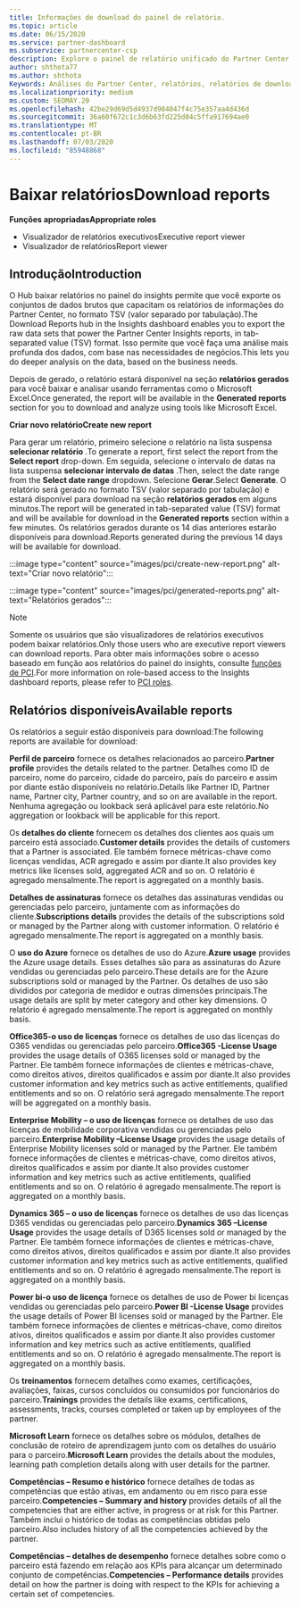 ```yaml
---
title: Informações de download do painel de relatório.
ms.topic: article
ms.date: 06/15/2020
ms.service: partner-dashboard
ms.subservice: partnercenter-csp
description: Explore o painel de relatório unificado do Partner Center.
author: shthota77
ms.author: shthota
Keywords: Análises do Partner Center, relatórios, relatórios de download
ms.localizationpriority: medium
ms.custom: SEOMAY.20
ms.openlocfilehash: 42be29d69d5d4937d984047f4c75e357aa4d436d
ms.sourcegitcommit: 36a60f672c1c3d6b63fd225d04c5ffa917694ae0
ms.translationtype: MT
ms.contentlocale: pt-BR
ms.lasthandoff: 07/03/2020
ms.locfileid: "85948868"
---
```

# <a name="download-reports"></a><span data-ttu-id="ccb72-104">Baixar relatórios</span><span class="sxs-lookup"><span data-stu-id="ccb72-104">Download reports</span></span>

<span data-ttu-id="ccb72-105">**Funções apropriadas**</span><span class="sxs-lookup"><span data-stu-id="ccb72-105">**Appropriate roles**</span></span>
- <span data-ttu-id="ccb72-106">Visualizador de relatórios executivos</span><span class="sxs-lookup"><span data-stu-id="ccb72-106">Executive report viewer</span></span>
- <span data-ttu-id="ccb72-107">Visualizador de relatórios</span><span class="sxs-lookup"><span data-stu-id="ccb72-107">Report viewer</span></span>

## <a name="introduction"></a><span data-ttu-id="ccb72-108">Introdução</span><span class="sxs-lookup"><span data-stu-id="ccb72-108">Introduction</span></span>

<span data-ttu-id="ccb72-109">O Hub baixar relatórios no painel do insights permite que você exporte os conjuntos de dados brutos que capacitam os relatórios de informações do Partner Center, no formato TSV (valor separado por tabulação).</span><span class="sxs-lookup"><span data-stu-id="ccb72-109">The Download Reports hub in the Insights dashboard enables you to export the raw data sets that power the Partner Center Insights reports, in tab-separated value (TSV) format.</span></span> <span data-ttu-id="ccb72-110">Isso permite que você faça uma análise mais profunda dos dados, com base nas necessidades de negócios.</span><span class="sxs-lookup"><span data-stu-id="ccb72-110">This lets you do deeper analysis on the data, based on the business needs.</span></span>

<span data-ttu-id="ccb72-111">Depois de gerado, o relatório estará disponível na seção **relatórios gerados** para você baixar e analisar usando ferramentas como o Microsoft Excel.</span><span class="sxs-lookup"><span data-stu-id="ccb72-111">Once generated, the report  will be available in the **Generated reports** section for you to download and analyze using tools like Microsoft Excel.</span></span>

<span data-ttu-id="ccb72-112">**Criar novo relatório**</span><span class="sxs-lookup"><span data-stu-id="ccb72-112">**Create new report**</span></span>

<span data-ttu-id="ccb72-113">Para gerar um relatório, primeiro selecione o relatório na lista suspensa **selecionar relatório** .</span><span class="sxs-lookup"><span data-stu-id="ccb72-113">To generate a report, first select the report from the **Select report** drop-down.</span></span> <span data-ttu-id="ccb72-114">Em seguida, selecione o intervalo de datas na lista suspensa **selecionar intervalo de datas** .</span><span class="sxs-lookup"><span data-stu-id="ccb72-114">Then, select the date range from the **Select date range** dropdown.</span></span> <span data-ttu-id="ccb72-115">Selecione **Gerar**.</span><span class="sxs-lookup"><span data-stu-id="ccb72-115">Select **Generate**.</span></span> <span data-ttu-id="ccb72-116">O relatório será gerado no formato TSV (valor separado por tabulação) e estará disponível para download na seção **relatórios gerados** em alguns minutos.</span><span class="sxs-lookup"><span data-stu-id="ccb72-116">The report will be generated in tab-separated value (TSV) format and will be available for download in the **Generated reports** section within a few minutes.</span></span> <span data-ttu-id="ccb72-117">Os relatórios gerados durante os 14 dias anteriores estarão disponíveis para download.</span><span class="sxs-lookup"><span data-stu-id="ccb72-117">Reports generated during the previous 14 days will be available for download.</span></span>

:::image type="content" source="images/pci/create-new-report.png" alt-text="Criar novo relatório":::

:::image type="content" source="images/pci/generated-reports.png" alt-text="Relatórios gerados":::

>[!NOTE] 
><span data-ttu-id="ccb72-120">Somente os usuários que são visualizadores de relatórios executivos podem baixar relatórios.</span><span class="sxs-lookup"><span data-stu-id="ccb72-120">Only those users who are executive report viewers can download reports.</span></span> <span data-ttu-id="ccb72-121">Para obter mais informações sobre o acesso baseado em função aos relatórios do painel do insights, consulte [funções de PCI](pci-roles.md).</span><span class="sxs-lookup"><span data-stu-id="ccb72-121">For more information on role-based access to the Insights dashboard reports, please refer to [PCI roles](pci-roles.md).</span></span> 

## <a name="available-reports"></a><span data-ttu-id="ccb72-122">Relatórios disponíveis</span><span class="sxs-lookup"><span data-stu-id="ccb72-122">Available reports</span></span>

<span data-ttu-id="ccb72-123">Os relatórios a seguir estão disponíveis para download:</span><span class="sxs-lookup"><span data-stu-id="ccb72-123">The following reports are available for download:</span></span>

<span data-ttu-id="ccb72-124">**Perfil de parceiro** fornece os detalhes relacionados ao parceiro.</span><span class="sxs-lookup"><span data-stu-id="ccb72-124">**Partner profile** provides the details related to the partner.</span></span> <span data-ttu-id="ccb72-125">Detalhes como ID de parceiro, nome do parceiro, cidade do parceiro, país do parceiro e assim por diante estão disponíveis no relatório.</span><span class="sxs-lookup"><span data-stu-id="ccb72-125">Details like Partner ID, Partner name, Partner city, Partner country, and so on are available in the report.</span></span> <span data-ttu-id="ccb72-126">Nenhuma agregação ou lookback será aplicável para este relatório.</span><span class="sxs-lookup"><span data-stu-id="ccb72-126">No aggregation or lookback will be applicable for this report.</span></span>

<span data-ttu-id="ccb72-127">Os **detalhes do cliente** fornecem os detalhes dos clientes aos quais um parceiro está associado.</span><span class="sxs-lookup"><span data-stu-id="ccb72-127">**Customer details** provides the details of customers that a Partner is associated.</span></span> <span data-ttu-id="ccb72-128">Ele também fornece métricas-chave como licenças vendidas, ACR agregado e assim por diante.</span><span class="sxs-lookup"><span data-stu-id="ccb72-128">It also provides key metrics like licenses sold, aggregated ACR and so on.</span></span> <span data-ttu-id="ccb72-129">O relatório é agregado mensalmente.</span><span class="sxs-lookup"><span data-stu-id="ccb72-129">The report is aggregated on a monthly basis.</span></span>

<span data-ttu-id="ccb72-130">**Detalhes de assinaturas** fornece os detalhes das assinaturas vendidas ou gerenciadas pelo parceiro, juntamente com as informações do cliente.</span><span class="sxs-lookup"><span data-stu-id="ccb72-130">**Subscriptions details** provides the details of the subscriptions sold or managed by the Partner along with customer information.</span></span> <span data-ttu-id="ccb72-131">O relatório é agregado mensalmente.</span><span class="sxs-lookup"><span data-stu-id="ccb72-131">The report is aggregated on a monthly basis.</span></span>

<span data-ttu-id="ccb72-132">O **uso do Azure** fornece os detalhes de uso do Azure.</span><span class="sxs-lookup"><span data-stu-id="ccb72-132">**Azure usage** provides the Azure usage details.</span></span> <span data-ttu-id="ccb72-133">Esses detalhes são para as assinaturas do Azure vendidas ou gerenciadas pelo parceiro.</span><span class="sxs-lookup"><span data-stu-id="ccb72-133">These details are for the Azure subscriptions sold or managed by the Partner.</span></span> <span data-ttu-id="ccb72-134">Os detalhes de uso são divididos por categoria de medidor e outras dimensões principais.</span><span class="sxs-lookup"><span data-stu-id="ccb72-134">The usage details are split by meter category and other key dimensions.</span></span> <span data-ttu-id="ccb72-135">O relatório é agregado mensalmente.</span><span class="sxs-lookup"><span data-stu-id="ccb72-135">The report is aggregated on monthly basis.</span></span>

<span data-ttu-id="ccb72-136">**Office365-o uso de licenças** fornece os detalhes de uso das licenças do O365 vendidas ou gerenciadas pelo parceiro.</span><span class="sxs-lookup"><span data-stu-id="ccb72-136">**Office365 -License Usage** provides the usage details of O365 licenses sold or managed by the Partner.</span></span> <span data-ttu-id="ccb72-137">Ele também fornece informações de clientes e métricas-chave, como direitos ativos, direitos qualificados e assim por diante.</span><span class="sxs-lookup"><span data-stu-id="ccb72-137">It also provides customer information and key metrics such as active entitlements, qualified entitlements and so on.</span></span> <span data-ttu-id="ccb72-138">O relatório será agregado mensalmente.</span><span class="sxs-lookup"><span data-stu-id="ccb72-138">The report will be aggregated on a monthly basis.</span></span>

<span data-ttu-id="ccb72-139">**Enterprise Mobility – o uso de licenças** fornece os detalhes de uso das licenças de mobilidade corporativa vendidas ou gerenciadas pelo parceiro.</span><span class="sxs-lookup"><span data-stu-id="ccb72-139">**Enterprise Mobility –License Usage**  provides the usage details of Enterprise Mobility licenses sold or managed by the Partner.</span></span> <span data-ttu-id="ccb72-140">Ele também fornece informações de clientes e métricas-chave, como direitos ativos, direitos qualificados e assim por diante.</span><span class="sxs-lookup"><span data-stu-id="ccb72-140">It also provides customer information and key metrics such as active entitlements, qualified entitlements and so on.</span></span> <span data-ttu-id="ccb72-141">O relatório é agregado mensalmente.</span><span class="sxs-lookup"><span data-stu-id="ccb72-141">The report is aggregated on a monthly basis.</span></span>

<span data-ttu-id="ccb72-142">**Dynamics 365 – o uso de licenças** fornece os detalhes de uso das licenças D365 vendidas ou gerenciadas pelo parceiro.</span><span class="sxs-lookup"><span data-stu-id="ccb72-142">**Dynamics 365 –License Usage** provides the usage details of D365 licenses sold or managed by the Partner.</span></span> <span data-ttu-id="ccb72-143">Ele também fornece informações de clientes e métricas-chave, como direitos ativos, direitos qualificados e assim por diante.</span><span class="sxs-lookup"><span data-stu-id="ccb72-143">It also provides customer information and key metrics such as active entitlements, qualified entitlements and so on.</span></span> <span data-ttu-id="ccb72-144">O relatório é agregado mensalmente.</span><span class="sxs-lookup"><span data-stu-id="ccb72-144">The report is aggregated on a monthly basis.</span></span>

<span data-ttu-id="ccb72-145">**Power bi-o uso de licença** fornece os detalhes de uso de Power bi licenças vendidas ou gerenciadas pelo parceiro.</span><span class="sxs-lookup"><span data-stu-id="ccb72-145">**Power BI -License Usage** provides the usage details of Power BI licenses sold or managed by the Partner.</span></span> <span data-ttu-id="ccb72-146">Ele também fornece informações de clientes e métricas-chave, como direitos ativos, direitos qualificados e assim por diante.</span><span class="sxs-lookup"><span data-stu-id="ccb72-146">It also provides customer information and key metrics such as active entitlements, qualified entitlements and so on.</span></span> <span data-ttu-id="ccb72-147">O relatório é agregado mensalmente.</span><span class="sxs-lookup"><span data-stu-id="ccb72-147">The report is aggregated on a monthly basis.</span></span>

<span data-ttu-id="ccb72-148">Os **treinamentos** fornecem detalhes como exames, certificações, avaliações, faixas, cursos concluídos ou consumidos por funcionários do parceiro.</span><span class="sxs-lookup"><span data-stu-id="ccb72-148">**Trainings** provides the details like exams, certifications, assessments, tracks, courses completed or taken up by employees of the partner.</span></span>

<span data-ttu-id="ccb72-149">**Microsoft Learn** fornece os detalhes sobre os módulos, detalhes de conclusão de roteiro de aprendizagem junto com os detalhes do usuário para o parceiro.</span><span class="sxs-lookup"><span data-stu-id="ccb72-149">**Microsoft Learn** provides the details about the modules, learning path completion details along with user details for the partner.</span></span>

<span data-ttu-id="ccb72-150">**Competências – Resumo e histórico** fornece detalhes de todas as competências que estão ativas, em andamento ou em risco para esse parceiro.</span><span class="sxs-lookup"><span data-stu-id="ccb72-150">**Competencies – Summary and history** provides details of all the competencies that are either active, in progress or at risk for this Partner.</span></span> <span data-ttu-id="ccb72-151">Também inclui o histórico de todas as competências obtidas pelo parceiro.</span><span class="sxs-lookup"><span data-stu-id="ccb72-151">Also includes history of all the competencies achieved by the partner.</span></span>

<span data-ttu-id="ccb72-152">**Competências – detalhes de desempenho** fornece detalhes sobre como o parceiro está fazendo em relação aos KPIs para alcançar um determinado conjunto de competências.</span><span class="sxs-lookup"><span data-stu-id="ccb72-152">**Competencies – Performance details** provides detail on how the partner is doing with respect to the KPIs for achieving a certain set of competencies.</span></span>


